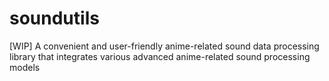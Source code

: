 # soundutils
[WIP] A convenient and user-friendly anime-related sound data processing library that integrates various advanced anime-related sound processing models
